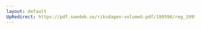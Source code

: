 ```yaml
---
layout: default
UpRedirect: https://pdf.swedeb.se/riksdagen-volumeG-pdf/199596/reg_199596/reg_199596_0189.pdf
---
```

